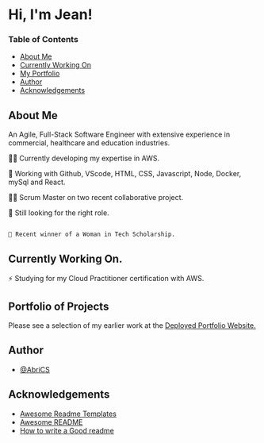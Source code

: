 # Hi, I'm Jean! 

### Table of Contents
* [About Me](#about-me)<br>
* [Currently Working On](#currently-working-on)<br>
* [My Portfolio](#portfolio-of-projects)<br>
* [Author](#author)<br>
* [Acknowledgements](#acknowledgements)<br>

## About Me
An Agile, Full-Stack Software Engineer with extensive experience in commercial, healthcare and education industries.

👩‍💻  Currently developing my expertise in AWS.

🧠  Working with Github, VScode, HTML, CSS, Javascript, Node, Docker, mySql and React.

👯‍♀️  Scrum Master on two recent collaborative project. 

🤔  Still looking for the right role.

```

💬 Recent winner of a Woman in Tech Scholarship.

```


## Currently Working On.
⚡️ Studying for my Cloud Practitioner certification with AWS.

## Portfolio of Projects
 Please see a selection of my earlier work at the [Deployed Portfolio Website.](https://abrics.github.io/AbriCS/)

  


## Author
- [@AbriCS](https://www.github.com/AbriCS)

## Acknowledgements

 - [Awesome Readme Templates](https://awesomeopensource.com/project/elangosundar/awesome-README-templates)
 - [Awesome README](https://github.com/matiassingers/awesome-readme)
 - [How to write a Good readme](https://bulldogjob.com/news/449-how-to-write-a-good-readme-for-your-github-project)




